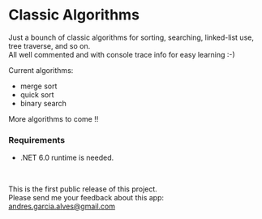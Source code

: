 # Classic Algorithms

Just a bounch of classic algorithms for sorting, searching, linked-list use, tree traverse, and so on.  
All well commented and with console trace info for easy learning :-)

Current algorithms:
- merge sort
- quick sort
- binary search

More algorithms to come !!

### Requirements

- .NET 6.0 runtime is needed.  

&nbsp;

This is the first public release of this project.  
Please send me your feedback about this app: andres.garcia.alves@gmail.com  
